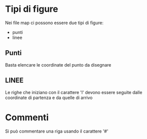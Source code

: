# Tipi di figure #

Nei file map ci possono essere due tipi di figure:
  * punti
  * linee

## Punti ##

Basta elencare le coordinate del punto da disegnare

## LINEE ##

Le righe che iniziano con il carattere 'l'
devono essere seguite dalle coordinate di partenza
e da quelle di arrivo

# Commenti #

Si può commentare una riga usando il carattere '#'